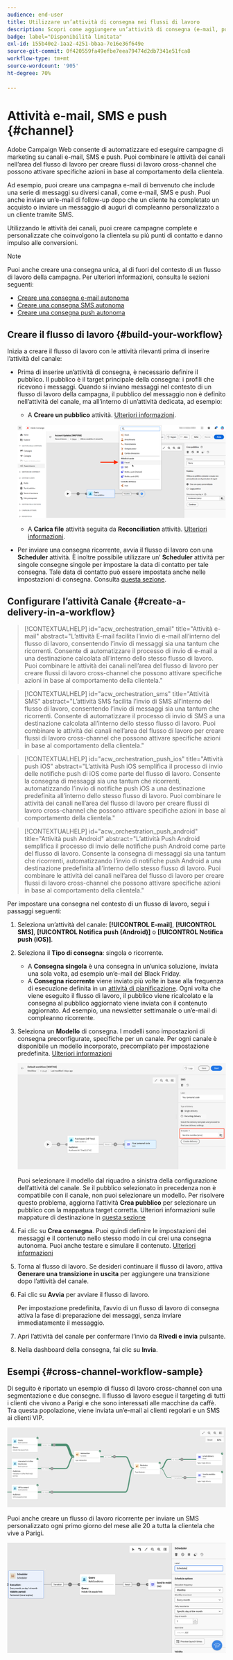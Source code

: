 ```yaml
---
audience: end-user
title: Utilizzare un’attività di consegna nei flussi di lavoro
description: Scopri come aggiungere un’attività di consegna (e-mail, push, SMS) nei flussi di lavoro
badge: label="Disponibilità limitata"
exl-id: 155b40e2-1aa2-4251-bbaa-7e16e36f649e
source-git-commit: 0f420559fa49efbe7eea79474d2db7341e51fca8
workflow-type: tm+mt
source-wordcount: '905'
ht-degree: 70%

---
```


# Attività e-mail, SMS e push {#channel}

Adobe Campaign Web consente di automatizzare ed eseguire campagne di marketing su canali e-mail, SMS e push. Puoi combinare le attività dei canali nell’area del flusso di lavoro per creare flussi di lavoro cross-channel che possono attivare specifiche azioni in base al comportamento della clientela.

Ad esempio, puoi creare una campagna e-mail di benvenuto che include una serie di messaggi su diversi canali, come e-mail, SMS e push. Puoi anche inviare un’e-mail di follow-up dopo che un cliente ha completato un acquisto o inviare un messaggio di auguri di compleanno personalizzato a un cliente tramite SMS.

Utilizzando le attività dei canali, puoi creare campagne complete e personalizzate che coinvolgono la clientela su più punti di contatto e danno impulso alle conversioni.

>[!NOTE]
>
>Puoi anche creare una consegna unica, al di fuori del contesto di un flusso di lavoro della campagna. Per ulteriori informazioni, consulta le sezioni seguenti:
>* [Creare una consegna e-mail autonoma](../../email/create-email.md)
>* [Creare una consegna SMS autonoma](../../sms/create-sms.md)
>* [Creare una consegna push autonoma](../../push/create-push.md)

## Creare il flusso di lavoro {#build-your-workflow}

Inizia a creare il flusso di lavoro con le attività rilevanti prima di inserire l’attività del canale:

* Prima di inserire un’attività di consegna, è necessario definire il pubblico. Il pubblico è il target principale della consegna: i profili che ricevono i messaggi. Quando si inviano messaggi nel contesto di un flusso di lavoro della campagna, il pubblico del messaggio non è definito nell’attività del canale, ma all’interno di un’attività dedicata, ad esempio:

   * A **Creare un pubblico** attività. [Ulteriori informazioni](build-audience.md).

  ![](../../msg/assets/add-delivery-in-wf.png)

   * A **Carica file** attività seguita da **Reconciliation** attività. [Ulteriori informazioni](load-file.md).


* Per inviare una consegna ricorrente, avvia il flusso di lavoro con una **Scheduler** attività. È inoltre possibile utilizzare un’ **Scheduler** attività per singole consegne singole per impostare la data di contatto per tale consegna. Tale data di contatto può essere impostata anche nelle impostazioni di consegna. Consulta [questa sezione](scheduler.md).


## Configurare l’attività Canale {#create-a-delivery-in-a-workflow}

>[!CONTEXTUALHELP]
>id="acw_orchestration_email"
>title="Attività e-mail"
>abstract="L’attività E-mail facilita l’invio di e-mail all’interno del flusso di lavoro, consentendo l’invio di messaggi sia una tantum che ricorrenti. Consente di automatizzare il processo di invio di e-mail a una destinazione calcolata all’interno dello stesso flusso di lavoro. Puoi combinare le attività dei canali nell’area del flusso di lavoro per creare flussi di lavoro cross-channel che possono attivare specifiche azioni in base al comportamento della clientela."

>[!CONTEXTUALHELP]
>id="acw_orchestration_sms"
>title="Attività SMS"
>abstract="L’attività SMS facilita l’invio di SMS all’interno del flusso di lavoro, consentendo l’invio di messaggi sia una tantum che ricorrenti. Consente di automatizzare il processo di invio di SMS a una destinazione calcolata all’interno dello stesso flusso di lavoro. Puoi combinare le attività dei canali nell’area del flusso di lavoro per creare flussi di lavoro cross-channel che possono attivare specifiche azioni in base al comportamento della clientela."

>[!CONTEXTUALHELP]
>id="acw_orchestration_push_ios"
>title="Attività push iOS"
>abstract="L’attività Push iOS semplifica il processo di invio delle notifiche push di iOS come parte del flusso di lavoro. Consente la consegna di messaggi sia una tantum che ricorrenti, automatizzando l’invio di notifiche push iOS a una destinazione predefinita all’interno dello stesso flusso di lavoro. Puoi combinare le attività dei canali nell’area del flusso di lavoro per creare flussi di lavoro cross-channel che possono attivare specifiche azioni in base al comportamento della clientela."

>[!CONTEXTUALHELP]
>id="acw_orchestration_push_android"
>title="Attività push Android"
>abstract="L’attività Push Android semplifica il processo di invio delle notifiche push Android come parte del flusso di lavoro. Consente la consegna di messaggi sia una tantum che ricorrenti, automatizzando l’invio di notifiche push Android a una destinazione predefinita all’interno dello stesso flusso di lavoro. Puoi combinare le attività dei canali nell’area del flusso di lavoro per creare flussi di lavoro cross-channel che possono attivare specifiche azioni in base al comportamento della clientela."

Per impostare una consegna nel contesto di un flusso di lavoro, segui i passaggi seguenti:

1. Seleziona un’attività del canale: **[!UICONTROL E-mail]**, **[!UICONTROL SMS]**, **[!UICONTROL Notifica push (Android)]** o **[!UICONTROL Notifica push (iOS)]**.

1. Seleziona il **Tipo di consegna**: singola o ricorrente.

   * A **Consegna singola** è una consegna in un’unica soluzione, inviata una sola volta, ad esempio un’e-mail del Black Friday.
   * A **Consegna ricorrente** viene inviato più volte in base alla frequenza di esecuzione definita in un [attività di pianificazione](scheduler.md). Ogni volta che viene eseguito il flusso di lavoro, il pubblico viene ricalcolato e la consegna al pubblico aggiornato viene inviata con il contenuto aggiornato. Ad esempio, una newsletter settimanale o un’e-mail di compleanno ricorrente.

1. Seleziona un **Modello** di consegna. I modelli sono impostazioni di consegna preconfigurate, specifiche per un canale. Per ogni canale è disponibile un modello incorporato, precompilato per impostazione predefinita. [Ulteriori informazioni](../../msg/delivery-template.md)

   ![](../assets/delivery-activity-in-wf.png)

   Puoi selezionare il modello dal riquadro a sinistra della configurazione dell’attività del canale. Se il pubblico selezionato in precedenza non è compatibile con il canale, non puoi selezionare un modello. Per risolvere questo problema, aggiorna l’attività **Crea pubblico** per selezionare un pubblico con la mappatura target corretta. Ulteriori informazioni sulle mappature di destinazione in [questa sezione](../../audience/targeting-dimensions.md)

1. Fai clic su **Crea consegna**. Puoi quindi definire le impostazioni dei messaggi e il contenuto nello stesso modo in cui crei una consegna autonoma. Puoi anche testare e simulare il contenuto. [Ulteriori informazioni](../../msg/gs-messages.md)

1. Torna al flusso di lavoro. Se desideri continuare il flusso di lavoro, attiva **Generare una transizione in uscita** per aggiungere una transizione dopo l’attività del canale.

1. Fai clic su **Avvia** per avviare il flusso di lavoro.

   Per impostazione predefinita, l’avvio di un flusso di lavoro di consegna attiva la fase di preparazione dei messaggi, senza inviare immediatamente il messaggio.

1. Apri l’attività del canale per confermare l’invio da **Rivedi e invia** pulsante.

1. Nella dashboard della consegna, fai clic su **Invia**.

## Esempi {#cross-channel-workflow-sample}

Di seguito è riportato un esempio di flusso di lavoro cross-channel con una segmentazione e due consegne. Il flusso di lavoro esegue il targeting di tutti i clienti che vivono a Parigi e che sono interessati alle macchine da caffè. Tra questa popolazione, viene inviata un’e-mail ai clienti regolari e un SMS ai clienti VIP.

![](../assets/workflow-channel-example.png)

<!--
description, which use case you can perform (common other activities that you can link before of after the activity)

how to add and configure the activity

example of a configured activity within a workflow
The Email delivery activity allows you to configure the sending an email in a workflow. 

-->

Puoi anche creare un flusso di lavoro ricorrente per inviare un SMS personalizzato ogni primo giorno del mese alle 20 a tutta la clientela che vive a Parigi.

![](../assets/workflow-channel-example2.png)

<!-- Scheduled emails available?

This can be a single send email and sent just once, or it can be a recurring email.
* Single send emails are standard emails, sent once.
* Recurring emails allow you to send the same email multiple times to different targets over a defined period. You can aggregate the deliveries per period in order to get reports that correspond to your needs.

When linked to a scheduler, you can define recurring emails.
Email recipients are defined upstream of the activity in the same workflow, via an Audience targeting activity.

-->


<!--The message preparation is triggered according to the workflow execution parameters. From the message dashboard, you can select whether to request or not a manual confirmation to send the message (required by default). You can start the workflow manually or place a scheduler activity in the workflow to automate execution.-->
